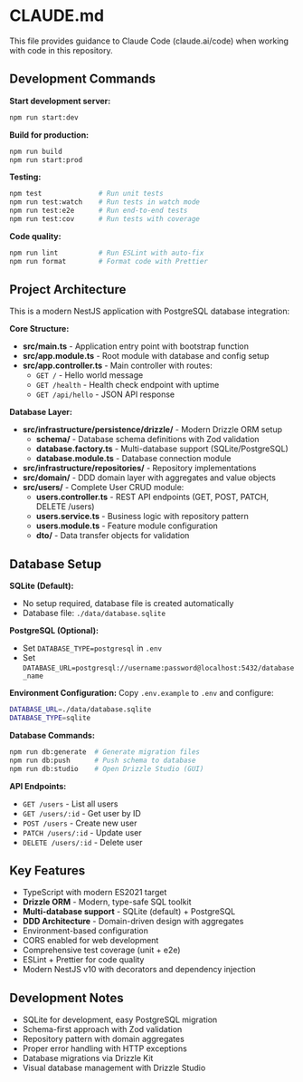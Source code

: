 # CLAUDE.md

This file provides guidance to Claude Code (claude.ai/code) when working with code in this repository.

## Development Commands

**Start development server:**
```bash
npm run start:dev
```

**Build for production:**
```bash
npm run build
npm run start:prod
```

**Testing:**
```bash
npm test              # Run unit tests
npm run test:watch    # Run tests in watch mode
npm run test:e2e      # Run end-to-end tests
npm run test:cov      # Run tests with coverage
```

**Code quality:**
```bash
npm run lint          # Run ESLint with auto-fix
npm run format        # Format code with Prettier
```

## Project Architecture

This is a modern NestJS application with PostgreSQL database integration:

**Core Structure:**
- **src/main.ts** - Application entry point with bootstrap function
- **src/app.module.ts** - Root module with database and config setup
- **src/app.controller.ts** - Main controller with routes:
  - `GET /` - Hello world message
  - `GET /health` - Health check endpoint with uptime
  - `GET /api/hello` - JSON API response

**Database Layer:**
- **src/infrastructure/persistence/drizzle/** - Modern Drizzle ORM setup
  - **schema/** - Database schema definitions with Zod validation
  - **database.factory.ts** - Multi-database support (SQLite/PostgreSQL)
  - **database.module.ts** - Database connection module
- **src/infrastructure/repositories/** - Repository implementations
- **src/domain/** - DDD domain layer with aggregates and value objects
- **src/users/** - Complete User CRUD module:
  - **users.controller.ts** - REST API endpoints (GET, POST, PATCH, DELETE /users)  
  - **users.service.ts** - Business logic with repository pattern
  - **users.module.ts** - Feature module configuration
  - **dto/** - Data transfer objects for validation

## Database Setup

**SQLite (Default):**
- No setup required, database file is created automatically
- Database file: `./data/database.sqlite`

**PostgreSQL (Optional):**
- Set `DATABASE_TYPE=postgresql` in `.env`
- Set `DATABASE_URL=postgresql://username:password@localhost:5432/database_name`

**Environment Configuration:**
Copy `.env.example` to `.env` and configure:
```bash
DATABASE_URL=./data/database.sqlite
DATABASE_TYPE=sqlite
```

**Database Commands:**
```bash
npm run db:generate  # Generate migration files
npm run db:push      # Push schema to database
npm run db:studio    # Open Drizzle Studio (GUI)
```

**API Endpoints:**
- `GET /users` - List all users
- `GET /users/:id` - Get user by ID
- `POST /users` - Create new user
- `PATCH /users/:id` - Update user
- `DELETE /users/:id` - Delete user

## Key Features

- TypeScript with modern ES2021 target
- **Drizzle ORM** - Modern, type-safe SQL toolkit
- **Multi-database support** - SQLite (default) + PostgreSQL
- **DDD Architecture** - Domain-driven design with aggregates
- Environment-based configuration
- CORS enabled for web development
- Comprehensive test coverage (unit + e2e)
- ESLint + Prettier for code quality
- Modern NestJS v10 with decorators and dependency injection

## Development Notes

- SQLite for development, easy PostgreSQL migration
- Schema-first approach with Zod validation
- Repository pattern with domain aggregates
- Proper error handling with HTTP exceptions
- Database migrations via Drizzle Kit
- Visual database management with Drizzle Studio